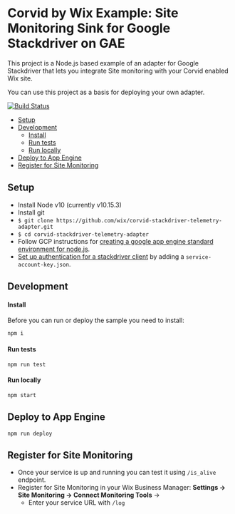 # Corvid by Wix Example: Site Monitoring Sink for Google Stackdriver on GAE

This project is a Node.js based example of an adapter for Google Stackdriver that lets you integrate Site monitoring with your Corvid enabled Wix site.

You can use this project as a basis for deploying your own adapter. 

[![Build Status](https://travis-ci.org/wix/corvid-stackdriver-telemetry-adapter.svg?branch=master)](https://travis-ci.org/wix/corvid-stackdriver-telemetry-adapter)

  - [Setup](#setup)
  - [Development](#development)
    - [Install](#install)
    - [Run tests](#run-tests)
    - [Run locally](#run-locally)
  - [Deploy to App Engine](#deploy-to-app-engine)
  - [Register for Site Monitoring](#register-for-site-monitoring)



## Setup

- Install Node v10 (currently v10.15.3)
- Install git
- `$ git clone https://github.com/wix/corvid-stackdriver-telemetry-adapter.git`
- `$ cd corvid-stackdriver-telemetry-adapter`
- Follow GCP instructions for [creating a google app engine standard environment for node.js](https://cloud.google.com/appengine/docs/standard/nodejs/quickstart).
- [Set up authentication for a stackdriver client](https://cloud.google.com/logging/docs/reference/libraries) by adding a `service-account-key.json`.
 


## Development

#### Install

Before you can run or deploy the sample you need to install:

    npm i

#### Run tests

    npm run test
    
#### Run locally
    
    npm start

## Deploy to App Engine

    npm run deploy

## Register for Site Monitoring
- Once your service is up and running you can test it using `/is_alive` endpoint.
- Register for Site Monitoring in your Wix Business Manager: **Settings -> Site Monitoring -> Connect Monitoring Tools** -> 
  - Enter your service URL with `/log`
